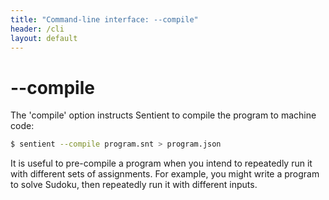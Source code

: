 ```yaml
---
title: "Command-line interface: --compile"
header: /cli
layout: default
---
```

# \-\-compile

The 'compile' option instructs Sentient to compile the program to machine code:

```bash
$ sentient --compile program.snt > program.json
```

It is useful to pre-compile a program when you intend to repeatedly run it with
different sets of assignments. For example, you might write a program to solve
Sudoku, then repeatedly run it with different inputs.
